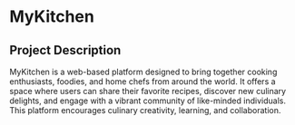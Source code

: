 # MyKitchen

## Project Description

MyKitchen is a web-based platform designed to bring together cooking enthusiasts, foodies, and home chefs from around the world. It offers a space where users can share their favorite recipes, discover new culinary delights, and engage with a vibrant community of like-minded individuals. This platform encourages culinary creativity, learning, and collaboration.
